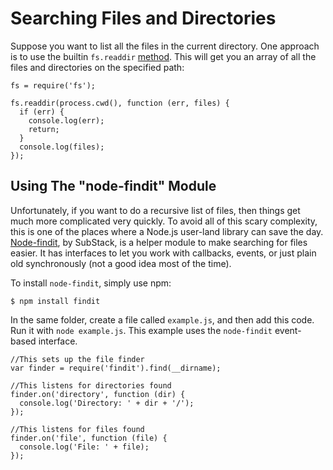 # Searching Files and Directories

Suppose you want to list all the files in the current directory.  One approach is to use the builtin `fs.readdir` [method](/how-do-i-read-files-in-node-js). This will get you an array of all the files and directories on the specified path:

    fs = require('fs');
    
    fs.readdir(process.cwd(), function (err, files) {
      if (err) {
        console.log(err);
        return;
      }
      console.log(files);
    });

## Using The "node-findit" Module

Unfortunately, if you want to do a recursive list of files, then things get much more complicated very quickly. To avoid all of this scary complexity, this is one of the places where a Node.js user-land library can save the day. [Node-findit](https://github.com/substack/node-findit), by SubStack, is a helper module to make searching for files easier.  It has interfaces to let you work with callbacks, events, or just plain old synchronously (not a good idea most of the time).

To install `node-findit`, simply use npm:

    $ npm install findit

In the same folder, create a file called `example.js`, and then add this code.  Run it with `node example.js`.  This example uses the `node-findit` event-based interface.

    //This sets up the file finder
    var finder = require('findit').find(__dirname);
    
    //This listens for directories found
    finder.on('directory', function (dir) {
      console.log('Directory: ' + dir + '/');
    });
    
    //This listens for files found
    finder.on('file', function (file) {
      console.log('File: ' + file);
    });